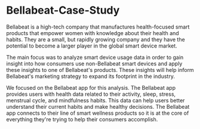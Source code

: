 # Bellabeat-Case-Study
Bellabeat is a high-tech company that manufactures health-focused smart products that empower women with knowledge about their health and habits. They are a small, but rapidly growing company and they have the potential to become a larger player in the global smart device market.

The main focus was to analyze smart device usage data in order to gain insight into how consumers use non-Bellabeat smart devices and apply these insights to one of Bellabeat's products. These insights will help inform Bellabeat's marketing strategy to expand its footprint in the industry.

We focused on the Bellabeat app for this analysis. The Bellabeat app provides users with health data related to their activity, sleep, stress, menstrual cycle, and mindfulness habits. This data can help users better understand their current habits and make healthy decisions. The Bellabeat app connects to their line of smart wellness products so it is at the core of everything they're trying to help their consumers accomplish.
